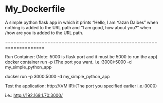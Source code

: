 # My_Dockerfile

A simple python flask app in which it prints “Hello, I am Yazan Daibes” when nothing is 
added to the URL path and “I am good, how about you?” when /how are you is added to
the URL path.

====================================================================

Run Container: (Note: 5000 is flask port and it must be 5000 to run the app)
docker container run -p (The port you want. i.e.:3000):5000 -d my_simple_python_app

docker run -p 3000:5000 -d  my_simple_python_app

Test the application:
http://(VM IP):(The port you specified earlier i.e.:3000)

i.e.: http://192.168.1.70:3000/

